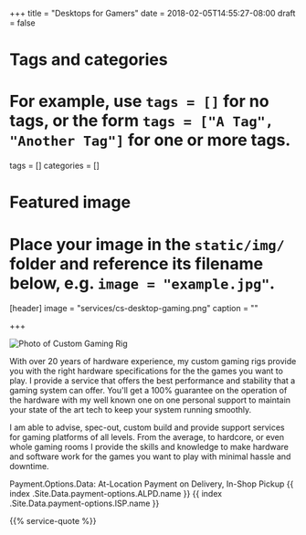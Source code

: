 +++
title = "Desktops for Gamers"
date = 2018-02-05T14:55:27-08:00
draft = false

# Tags and categories
# For example, use `tags = []` for no tags, or the form `tags = ["A Tag", "Another Tag"]` for one or more tags.
tags = []
categories = []

# Featured image
# Place your image in the `static/img/` folder and reference its filename below, e.g. `image = "example.jpg"`.
[header]
image = "services/cs-desktop-gaming.png"
caption = ""

+++

![Photo of Custom Gaming Rig](/img/services/cs-gaming-rig.jpg)

<p>With over 20 years of hardware experience, my custom gaming rigs provide you with the right hardware specifications for the the games you want to play. I provide a service that offers the best performance and stability that a gaming system can offer. You'll get a 100% guarantee on the operation of the hardware with my well known one on one personal support to maintain your state of the art tech to keep your system running smoothly.</p>

<p>I am able to advise, spec-out, custom build and provide support services for gaming platforms of all levels. From the average, to hardcore, or even whole gaming rooms I provide the skills and knowledge to make hardware and software work for the games you want to play with minimal hassle and downtime.</p>

Payment.Options.Data: At-Location Payment on Delivery, In-Shop Pickup
{{ index .Site.Data.payment-options.ALPD.name }}
{{ index .Site.Data.payment-options.ISP.name }}

{{% service-quote %}}